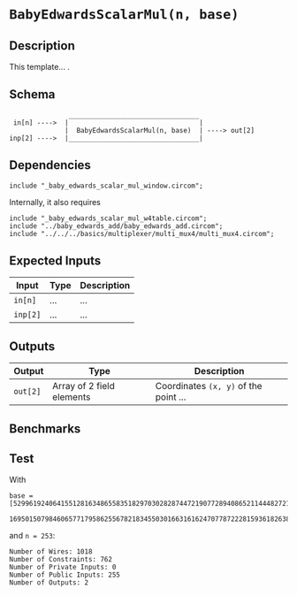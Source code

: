 # `BabyEdwardsScalarMul(n, base)`

## Description

This template... . 

## Schema

```
               _________________________________     
 in[n] ---->  |                                 |
              |  BabyEdwardsScalarMul(n, base)  | ----> out[2]
inp[2] ---->  |_________________________________|
```

## Dependencies

```
include "_baby_edwards_scalar_mul_window.circom";
```
Internally, it also requires
```
include "_baby_edwards_scalar_mul_w4table.circom";
include "../baby_edwards_add/baby_edwards_add.circom";
include "../../../basics/multiplexer/multi_mux4/multi_mux4.circom";
```

## Expected Inputs

| Input         | Type           | Description         |                                            
| ------------- | -------------  | -------------       | 
| `in[n]`       | ...  | ...  |
| `inp[2]`      | ...  | ...  |

## Outputs

| Output        | Type           | Description     |
| ------------- | -------------  | ----------      | 
| `out[2]`      | Array of 2 field elements  | Coordinates `(x, y)` of the point ...  |

## Benchmarks 

## Test

With
```
base = [5299619240641551281634865583518297030282874472190772894086521144482721001553,    
       16950150798460657717958625567821834550301663161624707787222815936182638968203]
```
and `n = 253`:

```
Number of Wires: 1018
Number of Constraints: 762
Number of Private Inputs: 0
Number of Public Inputs: 255
Number of Outputs: 2
```